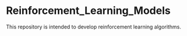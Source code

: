 # Reinforcement_Learning_Models
This repository is intended to develop reinforcement learning algorithms.
